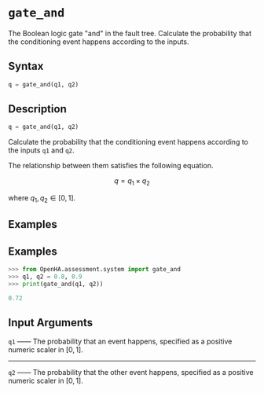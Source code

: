 # `gate_and`

The Boolean logic gate "and" in the fault tree.
Calculate the probability that the conditioning event happens according to the inputs.

## Syntax

```python
q = gate_and(q1, q2)
```

## Description

```python
q = gate_and(q1, q2)
```

Calculate the probability that the conditioning event happens according to the inputs `q1` and `q2`.

The relationship between them satisfies the following equation.

$$
q = q_1\times q_2
$$

where $q_1,q_2\in\left[0,1\right]$.

## Examples

## Examples

```python
>>> from OpenHA.assessment.system import gate_and
>>> q1, q2 = 0.8, 0.9
>>> print(gate_and(q1, q2))

0.72

```

## Input Arguments

`q1` —— The probability that an event happens, specified as a positive numeric scaler in $\left[0,1\right]$.

---

`q2` —— The probability that the other event happens, specified as a positive numeric scaler in $\left[0,1\right]$.
